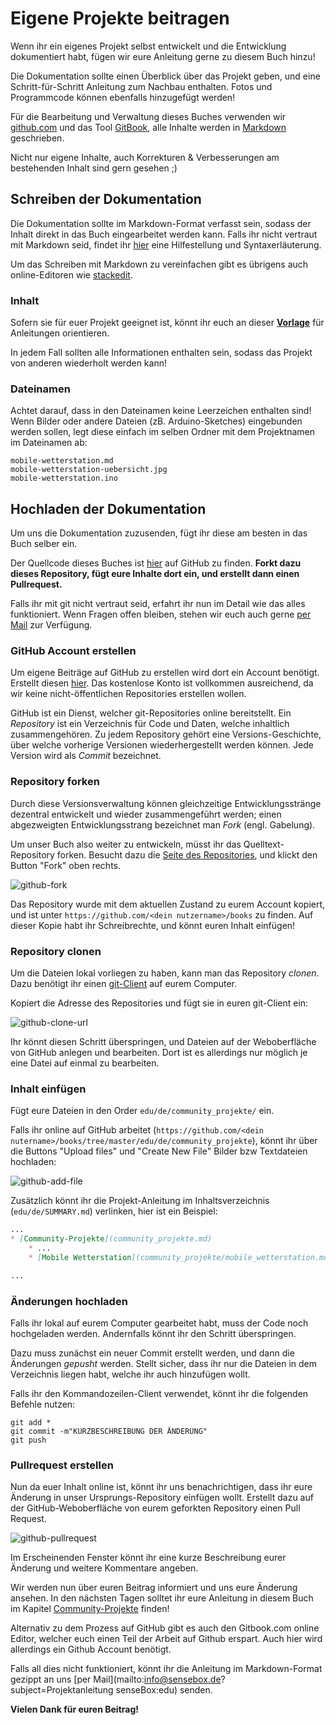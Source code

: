 # Eigene Projekte beitragen

Wenn ihr ein eigenes Projekt selbst entwickelt und die Entwicklung dokumentiert habt, fügen wir eure Anleitung gerne zu diesem Buch hinzu!

Die Dokumentation sollte einen Überblick über das Projekt geben, und eine Schritt-für-Schritt Anleitung zum Nachbau enthalten.
Fotos und Programmcode können ebenfalls hinzugefügt werden!

Für die Bearbeitung und Verwaltung dieses Buches verwenden wir [github.com](https://github.com) und das Tool [GitBook](https://www.gitbook.com/), alle Inhalte werden in [Markdown](http://whatismarkdown.com/) geschrieben.

Nicht nur eigene Inhalte, auch Korrekturen & Verbesserungen am bestehenden Inhalt sind gern gesehen ;)

## Schreiben der Dokumentation
Die Dokumentation sollte im Markdown-Format verfasst sein, sodass der Inhalt direkt in das Buch eingearbeitet werden kann. Falls ihr nicht vertraut mit Markdown seid, findet ihr [hier](https://github.com/adam-p/markdown-here/wiki/Markdown-Cheatsheet) eine Hilfestellung und Syntaxerläuterung.

Um das Schreiben mit Markdown zu vereinfachen gibt es übrigens auch online-Editoren wie [stackedit](https://stackedit.io/editor).

### Inhalt
Sofern sie für euer Projekt geeignet ist, könnt ihr euch an dieser <a href="./community_projekte/projekt_vorlage.md" target="_blank">**Vorlage**</a> für Anleitungen orientieren.

In jedem Fall sollten alle Informationen enthalten sein, sodass das Projekt von anderen wiederholt werden kann!

### Dateinamen
Achtet darauf, dass in den Dateinamen keine Leerzeichen enthalten sind!
Wenn Bilder oder andere Dateien (zB. Arduino-Sketches) eingebunden werden sollen, legt diese einfach im selben Ordner mit dem Projektnamen im Dateinamen ab:

```
mobile-wetterstation.md
mobile-wetterstation-uebersicht.jpg
mobile-wetterstation.ino
```

## Hochladen der Dokumentation
Um uns die Dokumentation zuzusenden, fügt ihr diese am besten in das Buch selber ein.

Der Quellcode dieses Buches ist [hier](https://github.com/sensebox/books) auf GitHub zu finden.
**Forkt dazu dieses Repository, fügt eure Inhalte dort ein, und erstellt dann einen Pullrequest.**

Falls ihr mit git nicht vertraut seid, erfahrt ihr nun im Detail wie das alles funktioniert.
Wenn Fragen offen bleiben, stehen wir euch auch gerne [per Mail](mailto:support@sensebox.de) zur Verfügung.

### GitHub Account erstellen
Um eigene Beiträge auf GitHub zu erstellen wird dort ein Account benötigt.
Erstellt diesen [hier](https://github.com/register).
Das kostenlose Konto ist vollkommen ausreichend, da wir keine nicht-öffentlichen Repositories erstellen wollen.

GitHub ist ein Dienst, welcher git-Repositories online bereitstellt.
Ein *Repository* ist ein Verzeichnis für Code und Daten, welche inhaltlich zusammengehören.
Zu jedem Repository gehört eine Versions-Geschichte, über welche vorherige Versionen wiederhergestellt werden können.
Jede Version wird als *Commit* bezeichnet.

### Repository forken
Durch diese Versionsverwaltung können gleichzeitige Entwicklungsstränge dezentral entwickelt und wieder zusammengeführt werden; einen abgezweigten Entwicklungsstrang bezeichnet man *Fork* (engl. Gabelung).

Um unser Buch also weiter zu entwickeln, müsst ihr das Quelltext-Repository forken.
Besucht dazu die [Seite des Repositories](https://github.com/sensebox/books), und klickt den Button "Fork" oben rechts.

![github-fork](https://raw.githubusercontent.com/sensebox/resources/master/images/github-fork.jpg)

Das Repository wurde mit dem aktuellen Zustand zu eurem Account kopiert, und ist unter `https://github.com/<dein nutzername>/books` zu finden. Auf dieser Kopie habt ihr Schreibrechte, und könnt euren Inhalt einfügen!

### Repository clonen
Um die Dateien lokal vorliegen zu haben, kann man das Repository *clonen*.
Dazu benötigt ihr einen [git-Client](TODO) auf eurem Computer.

Kopiert die Adresse des Repositories und fügt sie in euren git-Client ein:

![github-clone-url](https://raw.githubusercontent.com/sensebox/resources/master/images/github-clone.jpg)

Ihr könnt diesen Schritt überspringen, und Dateien auf der Weboberfläche von GitHub anlegen und bearbeiten.
Dort ist es allerdings nur möglich je eine Datei auf einmal zu bearbeiten.

### Inhalt einfügen
Fügt eure Dateien in den Order `edu/de/community_projekte/` ein.

Falls ihr online auf GitHub arbeitet (`https://github.com/<dein nutername>/books/tree/master/edu/de/community_projekte`), könnt ihr über die Buttons "Upload files" und "Create New File" Bilder bzw Textdateien hochladen:

![github-add-file](https://raw.githubusercontent.com/sensebox/resources/master/images/github-add-files.jpg)

Zusätzlich könnt ihr die Projekt-Anleitung im Inhaltsverzeichnis (`edu/de/SUMMARY.md`) verlinken, hier ist ein Beispiel:

```md
...
* [Community-Projekte](community_projekte.md)
    * ...
    * [Mobile Wetterstation](community_projekte/mobile_wetterstation.md)

...
```

### Änderungen hochladen
Falls ihr lokal auf eurem Computer gearbeitet habt, muss der Code noch hochgeladen werden.
Andernfalls könnt ihr den Schritt überspringen.

Dazu muss zunächst ein neuer Commit erstellt werden, und dann die Änderungen *gepusht* werden.
Stellt sicher, dass ihr nur die Dateien in dem Verzeichnis liegen habt, welche ihr auch hinzufügen wollt.

Falls ihr den Kommandozeilen-Client verwendet, könnt ihr die folgenden Befehle nutzen:

```
git add *
git commit -m"KURZBESCHREIBUNG DER ÄNDERUNG"
git push
```

### Pullrequest erstellen
Nun da euer Inhalt online ist, könnt ihr uns benachrichtigen, dass ihr eure Änderung in unser Ursprungs-Repository einfügen wollt.
Erstellt dazu auf der GitHub-Weboberfläche von eurem geforkten Repository einen Pull Request.

![github-pullrequest](https://raw.githubusercontent.com/sensebox/resources/master/images/github-pullrequest.jpg)

Im Erscheinenden Fenster könnt ihr eine kurze Beschreibung eurer Änderung und weitere Kommentare angeben.

Wir werden nun über euren Beitrag informiert und uns eure Änderung ansehen.
In den nächsten Tagen solltet ihr eure Anleitung in diesem Buch im Kapitel [Community-Projekte](community_projekte.md) finden!


Alternativ zu dem Prozess auf GitHub gibt es auch den Gitbook.com online Editor, welcher euch einen Teil der Arbeit auf Github erspart.
Auch hier wird allerdings ein Github Account benötigt.

Falls all dies nicht funktioniert, könnt ihr die Anleitung im Markdown-Format gezippt an uns [per Mail](mailto:info@sensebox.de?subject=Projektanleitung senseBox:edu) senden.

**Vielen Dank für euren Beitrag!**
